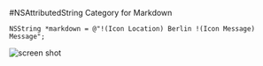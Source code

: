 #NSAttributedString Category for Markdown

`NSString *markdown = @"!(Icon Location) Berlin !(Icon Message) Message";`

![screen shot](https://cloud.githubusercontent.com/assets/773063/5390659/102b23a8-80c4-11e4-8a41-ed1062f113ee.png)
